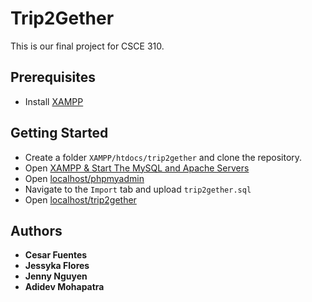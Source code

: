 # Trip2Gether

This is our final project for CSCE 310.

## Prerequisites

- Install [XAMPP](https://www.apachefriends.org/)

## Getting Started

- Create a folder `XAMPP/htdocs/trip2gether` and clone the repository.
- Open [XAMPP & Start The MySQL and Apache Servers](https://www.edureka.co/blog/how-to-run-a-php-program-in-xampp/)
- Open [localhost/phpmyadmin](http://localhost/phpmyadmin/)
- Navigate to the `Import` tab and upload `trip2gether.sql`
- Open [localhost/trip2gether](http://localhost/trip2gether/index.php)


## Authors

  - **Cesar Fuentes** 
  - **Jessyka Flores** 
  - **Jenny Nguyen** 
  - **Adidev Mohapatra**
